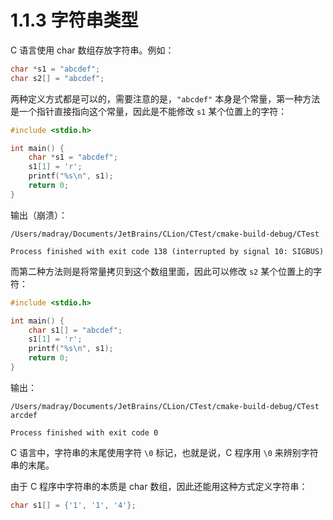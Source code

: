 # 1.1.3 字符串类型

C 语言使用 char 数组存放字符串。例如：

```c
char *s1 = "abcdef";
char s2[] = "abcdef";
```

两种定义方式都是可以的，需要注意的是，`"abcdef"` 本身是个常量，第一种方法是一个指针直接指向这个常量，因此是不能修改 `s1` 某个位置上的字符：

```c
#include <stdio.h>

int main() {
    char *s1 = "abcdef";
    s1[1] = 'r';
    printf("%s\n", s1);
    return 0;
}
```

输出（崩溃）：

```
/Users/madray/Documents/JetBrains/CLion/CTest/cmake-build-debug/CTest

Process finished with exit code 138 (interrupted by signal 10: SIGBUS)
```

而第二种方法则是将常量拷贝到这个数组里面，因此可以修改 `s2` 某个位置上的字符：

```c
#include <stdio.h>

int main() {
    char s1[] = "abcdef";
    s1[1] = 'r';
    printf("%s\n", s1);
    return 0;
}
```

输出：

```
/Users/madray/Documents/JetBrains/CLion/CTest/cmake-build-debug/CTest
arcdef

Process finished with exit code 0
```

C 语言中，字符串的末尾使用字符 `\0` 标记，也就是说，C 程序用 `\0` 来辨别字符串的末尾。

由于 C 程序中字符串的本质是 char 数组，因此还能用这种方式定义字符串：

```c
char s1[] = {'1', '1', '4'};
```